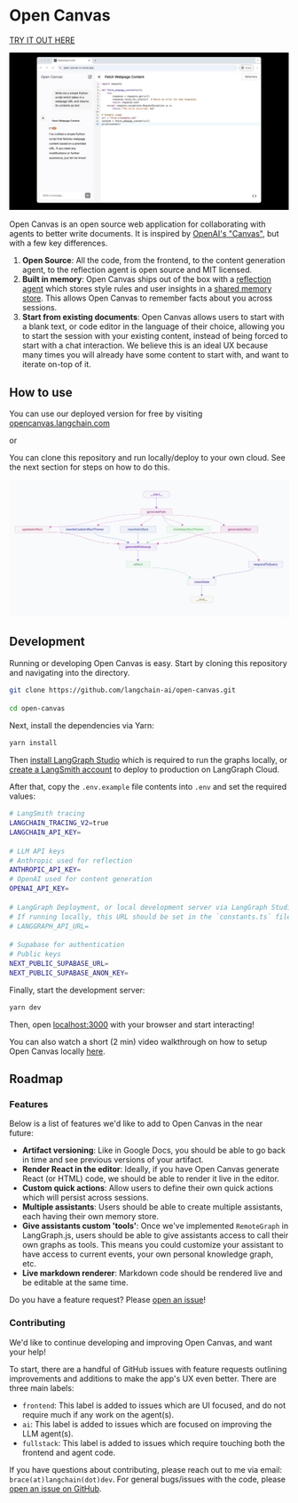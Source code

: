 # Open Canvas

[TRY IT OUT HERE](https://opencanvas.langchain.com/)

![Screenshot of app](./public/screenshot.jpg)

Open Canvas is an open source web application for collaborating with agents to better write documents. It is inspired by [OpenAI's "Canvas"](https://openai.com/index/introducing-canvas/), but with a few key differences.

1. **Open Source**: All the code, from the frontend, to the content generation agent, to the reflection agent is open source and MIT licensed.
2. **Built in memory**: Open Canvas ships out of the box with a [reflection agent](https://langchain-ai.github.io/langgraphjs/tutorials/reflection/reflection/) which stores style rules and user insights in a [shared memory store](https://langchain-ai.github.io/langgraphjs/concepts/memory/). This allows Open Canvas to remember facts about you across sessions.
3. **Start from existing documents**: Open Canvas allows users to start with a blank text, or code editor in the language of their choice, allowing you to start the session with your existing content, instead of being forced to start with a chat interaction. We believe this is an ideal UX because many times you will already have some content to start with, and want to iterate on-top of it.

## How to use

You can use our deployed version for free by visiting [opencanvas.langchain.com](https://opencanvas.langchain.com/)

or

You can clone this repository and run locally/deploy to your own cloud. See the next section for steps on how to do this.

![Diagram of the Open Canvas graph](./public/lg_studio_graph_diagram.png)

## Development

Running or developing Open Canvas is easy. Start by cloning this repository and navigating into the directory.

```bash
git clone https://github.com/langchain-ai/open-canvas.git

cd open-canvas
```

Next, install the dependencies via Yarn:

```bash
yarn install
```

Then [install LangGraph Studio](https://studio.langchain.com/) which is required to run the graphs locally, or [create a LangSmith account](https://smith.langchain.com/) to deploy to production on LangGraph Cloud.

After that, copy the `.env.example` file contents into `.env` and set the required values:

```bash
# LangSmith tracing
LANGCHAIN_TRACING_V2=true
LANGCHAIN_API_KEY=

# LLM API keys
# Anthropic used for reflection
ANTHROPIC_API_KEY=
# OpenAI used for content generation
OPENAI_API_KEY=

# LangGraph Deployment, or local development server via LangGraph Studio.
# If running locally, this URL should be set in the `constants.ts` file.
# LANGGRAPH_API_URL=

# Supabase for authentication
# Public keys
NEXT_PUBLIC_SUPABASE_URL=
NEXT_PUBLIC_SUPABASE_ANON_KEY=
```

Finally, start the development server:

```bash
yarn dev
```

Then, open [localhost:3000](http://localhost:3000) with your browser and start interacting!

You can also watch a short (2 min) video walkthrough on how to setup Open Canvas locally [here](https://www.loom.com/share/e2ce559840f14a9abf1b3d5af7686271).

## Roadmap

### Features

Below is a list of features we'd like to add to Open Canvas in the near future:

- **Artifact versioning**: Like in Google Docs, you should be able to go back in time and see previous versions of your artifact.
- **Render React in the editor**: Ideally, if you have Open Canvas generate React (or HTML) code, we should be able to render it live in the editor.
- **Custom quick actions**: Allow users to define their own quick actions which will persist across sessions.
- **Multiple assistants**: Users should be able to create multiple assistants, each having their own memory store.
- **Give assistants custom 'tools'**: Once we've implemented `RemoteGraph` in LangGraph.js, users should be able to give assistants access to call their own graphs as tools. This means you could customize your assistant to have access to current events, your own personal knowledge graph, etc.
- **Live markdown renderer**: Markdown code should be rendered live and be editable at the same time.

Do you have a feature request? Please [open an issue](https://github.com/langchain-ai/open-canvas/issues/new)!

### Contributing

We'd like to continue developing and improving Open Canvas, and want your help!

To start, there are a handful of GitHub issues with feature requests outlining improvements and additions to make the app's UX even better.
There are three main labels:

- `frontend`: This label is added to issues which are UI focused, and do not require much if any work on the agent(s).
- `ai`: This label is added to issues which are focused on improving the LLM agent(s).
- `fullstack`: This label is added to issues which require touching both the frontend and agent code.

If you have questions about contributing, please reach out to me via email: `brace(at)langchain(dot)dev`. For general bugs/issues with the code, please [open an issue on GitHub](https://github.com/langchain-ai/open-canvas/issues/new).
